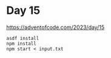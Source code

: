 # Day 15

https://adventofcode.com/2023/day/15

```
asdf install
npm install
npm start < input.txt
```
